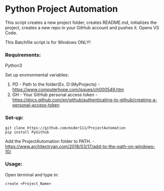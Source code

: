 # Python Project Automation

This script creates a new project folder,
creates README.md, initializes the project, creates a new
repo in your GitHub account and pushes it.
Opens VS Code.

This Batchfile script is for Windows ONLY!

### Requirements:

Python3

Set up environmental variables:
1. PD - Path to the folder(Ex. D:\MyProjects) -
https://www.computerhope.com/issues/ch000549.htm
2. GH - Your GitHub personal access token -
https://docs.github.com/en/github/authenticating-to-github/creating-a-personal-access-token


### Set-up:
```
git clone https://github.com/mider111/ProjectAutomation
pip install PyGithub
```

Add the ProjectAutomation folder to PATH. - https://www.architectryan.com/2018/03/17/add-to-the-path-on-windows-10/

### Usage:

Open terminal and type in:
```
create <Project_Name>
```
